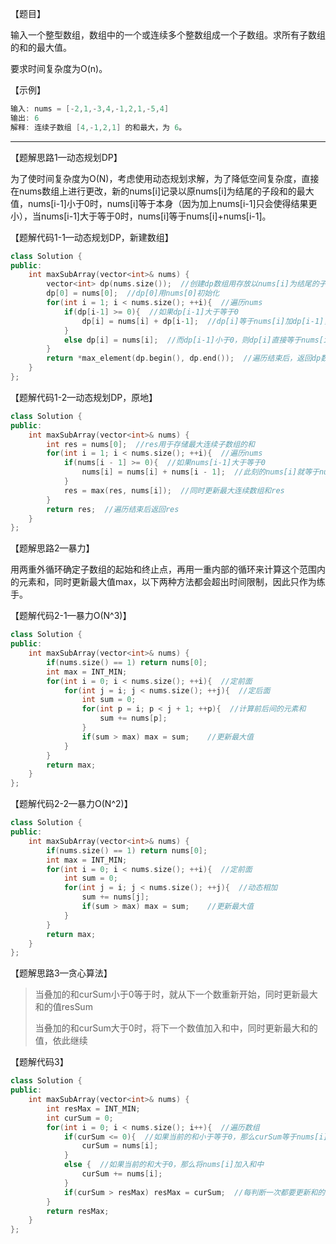 【题目】

输入一个整型数组，数组中的一个或连续多个整数组成一个子数组。求所有子数组的和的最大值。

要求时间复杂度为O(n)。

【示例】

```c++
输入: nums = [-2,1,-3,4,-1,2,1,-5,4]
输出: 6
解释: 连续子数组 [4,-1,2,1] 的和最大，为 6。
```

---

【题解思路1—动态规划DP】

为了使时间复杂度为O(N)，考虑使用动态规划求解，为了降低空间复杂度，直接在nums数组上进行更改，新的nums[i]记录以原nums[i]为结尾的子段和的最大值，nums[i-1]小于0时，nums[i]等于本身（因为加上nums[i-1]只会使得结果更小），当nums[i-1]大于等于0时，nums[i]等于nums[i]+nums[i-1]。

【题解代码1-1—动态规划DP，新建数组】

```c++
class Solution {
public:
    int maxSubArray(vector<int>& nums) {
        vector<int> dp(nums.size());  //创建dp数组用存放以nums[i]为结尾的子数组的元素和
        dp[0] = nums[0];  //dp[0]用nums[0]初始化
        for(int i = 1; i < nums.size(); ++i){  //遍历nums
            if(dp[i-1] >= 0){  //如果dp[i-1]大于等于0
                dp[i] = nums[i] + dp[i-1];  //dp[i]等于nums[i]加dp[i-1]，使得dp[i]更大
            }
            else dp[i] = nums[i];  //而dp[i-1]小于0，则dp[i]直接等于nums[i]
        }
        return *max_element(dp.begin(), dp.end());  //遍历结束后，返回dp数组中的最大值即可
    }
};
```

【题解代码1-2—动态规划DP，原地】

```c++
class Solution {
public:
    int maxSubArray(vector<int>& nums) {
        int res = nums[0];  //res用于存储最大连续子数组的和
        for(int i = 1; i < nums.size(); ++i){  //遍历nums
            if(nums[i - 1] >= 0){  //如果nums[i-1]大于等于0
                nums[i] = nums[i] + nums[i - 1];  //此刻的nums[i]就等于nums[i-1]加上nums[i]，使得结果可以更大
            }
            res = max(res, nums[i]);  //同时更新最大连续数组和res
        }
        return res;  //遍历结束后返回res
    }
};
```

【题解思路2—暴力】

用两重外循环确定子数组的起始和终止点，再用一重内部的循环来计算这个范围内的元素和，同时更新最大值max，以下两种方法都会超出时间限制，因此只作为练手。

【题解代码2-1—暴力O(N^3)】

```c++
class Solution {
public:
    int maxSubArray(vector<int>& nums) {
        if(nums.size() == 1) return nums[0];
        int max = INT_MIN;
        for(int i = 0; i < nums.size(); ++i){  //定前面
            for(int j = i; j < nums.size(); ++j){  //定后面
                int sum = 0;
                for(int p = i; p < j + 1; ++p){  //计算前后间的元素和
                    sum += nums[p];
                }
                if(sum > max) max = sum;    //更新最大值
            }
        }
        return max;
    }
};
```

【题解代码2-2—暴力O(N^2)】

```c++
class Solution {
public:
    int maxSubArray(vector<int>& nums) {
        if(nums.size() == 1) return nums[0];
        int max = INT_MIN;
        for(int i = 0; i < nums.size(); ++i){  //定前面
            int sum = 0;
            for(int j = i; j < nums.size(); ++j){  //动态相加
                sum += nums[j];
                if(sum > max) max = sum;    //更新最大值
            }
        }
        return max;
    }
};
```

【题解思路3—贪心算法】

> 当叠加的和curSum小于0等于时，就从下一个数重新开始，同时更新最大和的值resSum
>
> 当叠加的和curSum大于0时，将下一个数值加入和中，同时更新最大和的值，依此继续

【题解代码3】

```c++
class Solution {
public:
    int maxSubArray(vector<int>& nums) {
        int resMax = INT_MIN;
        int curSum = 0;
        for(int i = 0; i < nums.size(); i++){  //遍历数组
            if(curSum <= 0){  //如果当前的和小于等于0，那么curSum等于nums[i]，从下一个数重新开始
                curSum = nums[i];
            }
            else {  //如果当前的和大于0，那么将nums[i]加入和中
                curSum += nums[i];
            }
            if(curSum > resMax) resMax = curSum;  //每判断一次都要更新和的最大值
        }
        return resMax;
    }
};
```

